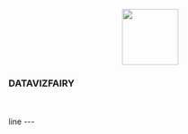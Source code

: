 <p align="center">
  <img src="https://datavizfairy.co.uk/wp-content/uploads/2024/01/datavizfairy-Logo-GIF-v2.gif"  width="100" height="100">
  <br>


<p align="center"><h3> DATAVIZFAIRY</h3>
  <br>
  <br>
line
---
